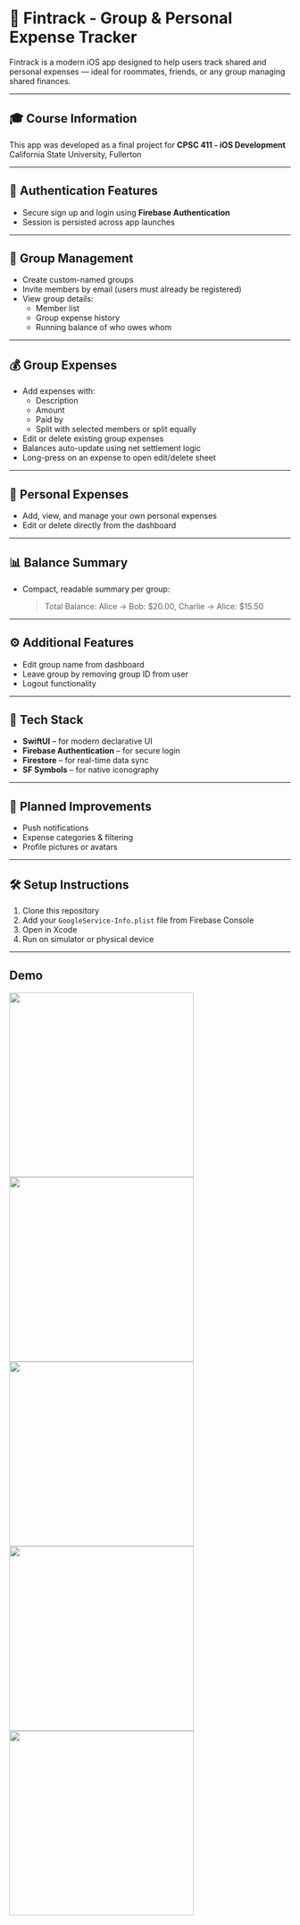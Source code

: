 
# 📱 Fintrack - Group & Personal Expense Tracker

Fintrack is a modern iOS app designed to help users track shared and personal expenses — ideal for roommates, friends, or any group managing shared finances.

---

## 🎓 Course Information

This app was developed as a final project for **CPSC 411 - iOS Development**  
California State University, Fullerton

---

## 🔐 Authentication Features

- Secure sign up and login using **Firebase Authentication**
- Session is persisted across app launches

---

## 👥 Group Management

- Create custom-named groups
- Invite members by email (users must already be registered)
- View group details:
  - Member list
  - Group expense history
  - Running balance of who owes whom

---

## 💰 Group Expenses

- Add expenses with:
  - Description
  - Amount
  - Paid by
  - Split with selected members or split equally
- Edit or delete existing group expenses
- Balances auto-update using net settlement logic
- Long-press on an expense to open edit/delete sheet

---

## 🧍 Personal Expenses

- Add, view, and manage your own personal expenses
- Edit or delete directly from the dashboard

---

## 📊 Balance Summary

- Compact, readable summary per group:
  > Total Balance: Alice → Bob: $20.00, Charlie → Alice: $15.50

---

## ⚙️ Additional Features

- Edit group name from dashboard
- Leave group by removing group ID from user
- Logout functionality

---

## 🧰 Tech Stack

- **SwiftUI** – for modern declarative UI
- **Firebase Authentication** – for secure login
- **Firestore** – for real-time data sync
- **SF Symbols** – for native iconography

---

## 🚧 Planned Improvements

- Push notifications
- Expense categories & filtering
- Profile pictures or avatars

---

## 🛠 Setup Instructions

1. Clone this repository
2. Add your `GoogleService-Info.plist` file from Firebase Console
3. Open in Xcode
4. Run on simulator or physical device

---

## Demo
<img src="screenshots/auth.png" width="330" />
<img src="screenshots/dashboard.png" width="330" />
<img src="screenshots/group_detail_page.png" width="330" />
<img src="screenshots/add_expense.png" width="330" />
<img src="screenshots/edit_expense.png" width="330" />

